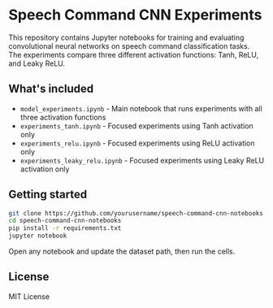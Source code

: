 # Speech Command CNN Experiments

This repository contains Jupyter notebooks for training and evaluating convolutional neural networks on speech command classification tasks. The experiments compare three different activation functions: Tanh, ReLU, and Leaky ReLU.

## What's included

- `model_experiments.ipynb` - Main notebook that runs experiments with all three activation functions
- `experiments_tanh.ipynb` - Focused experiments using Tanh activation only
- `experiments_relu.ipynb` - Focused experiments using ReLU activation only  
- `experiments_leaky_relu.ipynb` - Focused experiments using Leaky ReLU activation only

## Getting started

```bash
git clone https://github.com/yourusername/speech-command-cnn-notebooks.git
cd speech-command-cnn-notebooks
pip install -r requirements.txt
jupyter notebook
```

Open any notebook and update the dataset path, then run the cells.

## License

MIT License 